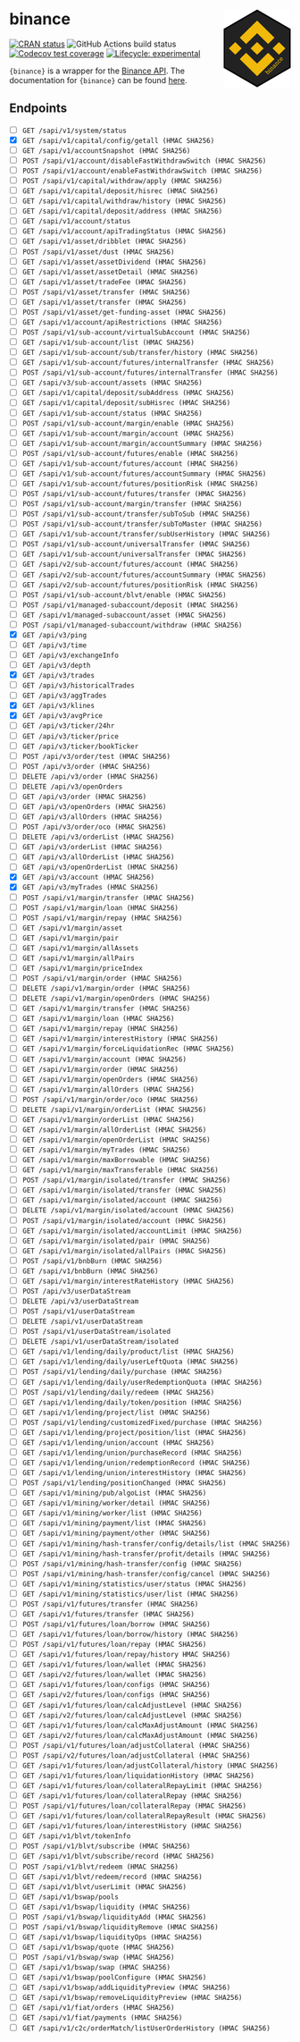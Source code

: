 
<!-- README.md is generated from README.Rmd. Please edit that file -->

# binance <img src="man/figures/binance-hex.png" align="right" alt="" width="120" />

<!-- badges: start -->

[![CRAN
status](https://www.r-pkg.org/badges/version/binance)](https://cran.r-project.org/package=binance)
![GitHub Actions build
status](https://github.com/datawookie/binance/actions/workflows/build.yaml/badge.svg)
[![Codecov test
coverage](https://img.shields.io/codecov/c/github/datawookie/binance.svg)](https://codecov.io/github/datawookie/binance)
[![Lifecycle:
experimental](https://img.shields.io/badge/lifecycle-experimental-orange.svg)](https://lifecycle.r-lib.org/articles/stages.html)
<!-- badges: end -->

`{binance}` is a wrapper for the [Binance
API](https://binance-docs.github.io/apidocs/spot/en/). The documentation
for `{binance}` can be found
[here](https://datawookie.github.io/binance/).

## Endpoints

-   [ ] `GET /sapi/v1/system/status`
-   [x] `GET /sapi/v1/capital/config/getall (HMAC SHA256)`
-   [ ] `GET /sapi/v1/accountSnapshot (HMAC SHA256)`
-   [ ] `POST /sapi/v1/account/disableFastWithdrawSwitch (HMAC SHA256)`
-   [ ] `POST /sapi/v1/account/enableFastWithdrawSwitch (HMAC SHA256)`
-   [ ] `POST /sapi/v1/capital/withdraw/apply (HMAC SHA256)`
-   [ ] `GET /sapi/v1/capital/deposit/hisrec (HMAC SHA256)`
-   [ ] `GET /sapi/v1/capital/withdraw/history (HMAC SHA256)`
-   [ ] `GET /sapi/v1/capital/deposit/address (HMAC SHA256)`
-   [ ] `GET /sapi/v1/account/status`
-   [ ] `GET /sapi/v1/account/apiTradingStatus (HMAC SHA256)`
-   [ ] `GET /sapi/v1/asset/dribblet (HMAC SHA256)`
-   [ ] `POST /sapi/v1/asset/dust (HMAC SHA256)`
-   [ ] `GET /sapi/v1/asset/assetDividend (HMAC SHA256)`
-   [ ] `GET /sapi/v1/asset/assetDetail (HMAC SHA256)`
-   [ ] `GET /sapi/v1/asset/tradeFee (HMAC SHA256)`
-   [ ] `POST /sapi/v1/asset/transfer (HMAC SHA256)`
-   [ ] `GET /sapi/v1/asset/transfer (HMAC SHA256)`
-   [ ] `POST /sapi/v1/asset/get-funding-asset (HMAC SHA256)`
-   [ ] `GET /sapi/v1/account/apiRestrictions (HMAC SHA256)`
-   [ ] `POST /sapi/v1/sub-account/virtualSubAccount (HMAC SHA256)`
-   [ ] `GET /sapi/v1/sub-account/list (HMAC SHA256)`
-   [ ] `GET /sapi/v1/sub-account/sub/transfer/history (HMAC SHA256)`
-   [ ]
    `GET /sapi/v1/sub-account/futures/internalTransfer (HMAC SHA256)`
-   [ ]
    `POST /sapi/v1/sub-account/futures/internalTransfer (HMAC SHA256)`
-   [ ] `GET /sapi/v3/sub-account/assets (HMAC SHA256)`
-   [ ] `GET /sapi/v1/capital/deposit/subAddress (HMAC SHA256)`
-   [ ] `GET /sapi/v1/capital/deposit/subHisrec (HMAC SHA256)`
-   [ ] `GET /sapi/v1/sub-account/status (HMAC SHA256)`
-   [ ] `POST /sapi/v1/sub-account/margin/enable (HMAC SHA256)`
-   [ ] `GET /sapi/v1/sub-account/margin/account (HMAC SHA256)`
-   [ ] `GET /sapi/v1/sub-account/margin/accountSummary (HMAC SHA256)`
-   [ ] `POST /sapi/v1/sub-account/futures/enable (HMAC SHA256)`
-   [ ] `GET /sapi/v1/sub-account/futures/account (HMAC SHA256)`
-   [ ] `GET /sapi/v1/sub-account/futures/accountSummary (HMAC SHA256)`
-   [ ] `GET /sapi/v1/sub-account/futures/positionRisk (HMAC SHA256)`
-   [ ] `POST /sapi/v1/sub-account/futures/transfer (HMAC SHA256)`
-   [ ] `POST /sapi/v1/sub-account/margin/transfer (HMAC SHA256)`
-   [ ] `POST /sapi/v1/sub-account/transfer/subToSub (HMAC SHA256)`
-   [ ] `POST /sapi/v1/sub-account/transfer/subToMaster (HMAC SHA256)`
-   [ ] `GET /sapi/v1/sub-account/transfer/subUserHistory (HMAC SHA256)`
-   [ ] `POST /sapi/v1/sub-account/universalTransfer (HMAC SHA256)`
-   [ ] `GET /sapi/v1/sub-account/universalTransfer (HMAC SHA256)`
-   [ ] `GET /sapi/v2/sub-account/futures/account (HMAC SHA256)`
-   [ ] `GET /sapi/v2/sub-account/futures/accountSummary (HMAC SHA256)`
-   [ ] `GET /sapi/v2/sub-account/futures/positionRisk (HMAC SHA256)`
-   [ ] `POST /sapi/v1/sub-account/blvt/enable (HMAC SHA256)`
-   [ ] `POST /sapi/v1/managed-subaccount/deposit (HMAC SHA256)`
-   [ ] `GET /sapi/v1/managed-subaccount/asset (HMAC SHA256)`
-   [ ] `POST /sapi/v1/managed-subaccount/withdraw (HMAC SHA256)`
-   [x] `GET /api/v3/ping`
-   [ ] `GET /api/v3/time`
-   [ ] `GET /api/v3/exchangeInfo`
-   [ ] `GET /api/v3/depth`
-   [x] `GET /api/v3/trades`
-   [ ] `GET /api/v3/historicalTrades`
-   [ ] `GET /api/v3/aggTrades`
-   [x] `GET /api/v3/klines`
-   [x] `GET /api/v3/avgPrice`
-   [ ] `GET /api/v3/ticker/24hr`
-   [ ] `GET /api/v3/ticker/price`
-   [ ] `GET /api/v3/ticker/bookTicker`
-   [ ] `POST /api/v3/order/test (HMAC SHA256)`
-   [ ] `POST /api/v3/order (HMAC SHA256)`
-   [ ] `DELETE /api/v3/order (HMAC SHA256)`
-   [ ] `DELETE /api/v3/openOrders`
-   [ ] `GET /api/v3/order (HMAC SHA256)`
-   [ ] `GET /api/v3/openOrders (HMAC SHA256)`
-   [ ] `GET /api/v3/allOrders (HMAC SHA256)`
-   [ ] `POST /api/v3/order/oco (HMAC SHA256)`
-   [ ] `DELETE /api/v3/orderList (HMAC SHA256)`
-   [ ] `GET /api/v3/orderList (HMAC SHA256)`
-   [ ] `GET /api/v3/allOrderList (HMAC SHA256)`
-   [ ] `GET /api/v3/openOrderList (HMAC SHA256)`
-   [x] `GET /api/v3/account (HMAC SHA256)`
-   [x] `GET /api/v3/myTrades (HMAC SHA256)`
-   [ ] `POST /sapi/v1/margin/transfer (HMAC SHA256)`
-   [ ] `POST /sapi/v1/margin/loan (HMAC SHA256)`
-   [ ] `POST /sapi/v1/margin/repay (HMAC SHA256)`
-   [ ] `GET /sapi/v1/margin/asset`
-   [ ] `GET /sapi/v1/margin/pair`
-   [ ] `GET /sapi/v1/margin/allAssets`
-   [ ] `GET /sapi/v1/margin/allPairs`
-   [ ] `GET /sapi/v1/margin/priceIndex`
-   [ ] `POST /sapi/v1/margin/order (HMAC SHA256)`
-   [ ] `DELETE /sapi/v1/margin/order (HMAC SHA256)`
-   [ ] `DELETE /sapi/v1/margin/openOrders (HMAC SHA256)`
-   [ ] `GET /sapi/v1/margin/transfer (HMAC SHA256)`
-   [ ] `GET /sapi/v1/margin/loan (HMAC SHA256)`
-   [ ] `GET /sapi/v1/margin/repay (HMAC SHA256)`
-   [ ] `GET /sapi/v1/margin/interestHistory (HMAC SHA256)`
-   [ ] `GET /sapi/v1/margin/forceLiquidationRec (HMAC SHA256)`
-   [ ] `GET /sapi/v1/margin/account (HMAC SHA256)`
-   [ ] `GET /sapi/v1/margin/order (HMAC SHA256)`
-   [ ] `GET /sapi/v1/margin/openOrders (HMAC SHA256)`
-   [ ] `GET /sapi/v1/margin/allOrders (HMAC SHA256)`
-   [ ] `POST /sapi/v1/margin/order/oco (HMAC SHA256)`
-   [ ] `DELETE /sapi/v1/margin/orderList (HMAC SHA256)`
-   [ ] `GET /sapi/v1/margin/orderList (HMAC SHA256)`
-   [ ] `GET /sapi/v1/margin/allOrderList (HMAC SHA256)`
-   [ ] `GET /sapi/v1/margin/openOrderList (HMAC SHA256)`
-   [ ] `GET /sapi/v1/margin/myTrades (HMAC SHA256)`
-   [ ] `GET /sapi/v1/margin/maxBorrowable (HMAC SHA256)`
-   [ ] `GET /sapi/v1/margin/maxTransferable (HMAC SHA256)`
-   [ ] `POST /sapi/v1/margin/isolated/transfer (HMAC SHA256)`
-   [ ] `GET /sapi/v1/margin/isolated/transfer (HMAC SHA256)`
-   [ ] `GET /sapi/v1/margin/isolated/account (HMAC SHA256)`
-   [ ] `DELETE /sapi/v1/margin/isolated/account (HMAC SHA256)`
-   [ ] `POST /sapi/v1/margin/isolated/account (HMAC SHA256)`
-   [ ] `GET /sapi/v1/margin/isolated/accountLimit (HMAC SHA256)`
-   [ ] `GET /sapi/v1/margin/isolated/pair (HMAC SHA256)`
-   [ ] `GET /sapi/v1/margin/isolated/allPairs (HMAC SHA256)`
-   [ ] `POST /sapi/v1/bnbBurn (HMAC SHA256)`
-   [ ] `GET /sapi/v1/bnbBurn (HMAC SHA256)`
-   [ ] `GET /sapi/v1/margin/interestRateHistory (HMAC SHA256)`
-   [ ] `POST /api/v3/userDataStream`
-   [ ] `DELETE /api/v3/userDataStream`
-   [ ] `POST /sapi/v1/userDataStream`
-   [ ] `DELETE /sapi/v1/userDataStream`
-   [ ] `POST /sapi/v1/userDataStream/isolated`
-   [ ] `DELETE /sapi/v1/userDataStream/isolated`
-   [ ] `GET /sapi/v1/lending/daily/product/list (HMAC SHA256)`
-   [ ] `GET /sapi/v1/lending/daily/userLeftQuota (HMAC SHA256)`
-   [ ] `POST /sapi/v1/lending/daily/purchase (HMAC SHA256)`
-   [ ] `GET /sapi/v1/lending/daily/userRedemptionQuota (HMAC SHA256)`
-   [ ] `POST /sapi/v1/lending/daily/redeem (HMAC SHA256)`
-   [ ] `GET /sapi/v1/lending/daily/token/position (HMAC SHA256)`
-   [ ] `GET /sapi/v1/lending/project/list (HMAC SHA256)`
-   [ ] `POST /sapi/v1/lending/customizedFixed/purchase (HMAC SHA256)`
-   [ ] `GET /sapi/v1/lending/project/position/list (HMAC SHA256)`
-   [ ] `GET /sapi/v1/lending/union/account (HMAC SHA256)`
-   [ ] `GET /sapi/v1/lending/union/purchaseRecord (HMAC SHA256)`
-   [ ] `GET /sapi/v1/lending/union/redemptionRecord (HMAC SHA256)`
-   [ ] `GET /sapi/v1/lending/union/interestHistory (HMAC SHA256)`
-   [ ] `POST /sapi/v1/lending/positionChanged (HMAC SHA256)`
-   [ ] `GET /sapi/v1/mining/pub/algoList (HMAC SHA256)`
-   [ ] `GET /sapi/v1/mining/worker/detail (HMAC SHA256)`
-   [ ] `GET /sapi/v1/mining/worker/list (HMAC SHA256)`
-   [ ] `GET /sapi/v1/mining/payment/list (HMAC SHA256)`
-   [ ] `GET /sapi/v1/mining/payment/other (HMAC SHA256)`
-   [ ]
    `GET /sapi/v1/mining/hash-transfer/config/details/list (HMAC SHA256)`
-   [ ] `GET /sapi/v1/mining/hash-transfer/profit/details (HMAC SHA256)`
-   [ ] `POST /sapi/v1/mining/hash-transfer/config (HMAC SHA256)`
-   [ ] `POST /sapi/v1/mining/hash-transfer/config/cancel (HMAC SHA256)`
-   [ ] `GET /sapi/v1/mining/statistics/user/status (HMAC SHA256)`
-   [ ] `GET /sapi/v1/mining/statistics/user/list (HMAC SHA256)`
-   [ ] `POST /sapi/v1/futures/transfer (HMAC SHA256)`
-   [ ] `GET /sapi/v1/futures/transfer (HMAC SHA256)`
-   [ ] `POST /sapi/v1/futures/loan/borrow (HMAC SHA256)`
-   [ ] `GET /sapi/v1/futures/loan/borrow/history (HMAC SHA256)`
-   [ ] `POST /sapi/v1/futures/loan/repay (HMAC SHA256)`
-   [ ] `GET /sapi/v1/futures/loan/repay/history HMAC SHA256)`
-   [ ] `GET /sapi/v1/futures/loan/wallet (HMAC SHA256)`
-   [ ] `GET /sapi/v2/futures/loan/wallet (HMAC SHA256)`
-   [ ] `GET /sapi/v1/futures/loan/configs (HMAC SHA256)`
-   [ ] `GET /sapi/v2/futures/loan/configs (HMAC SHA256)`
-   [ ] `GET /sapi/v1/futures/loan/calcAdjustLevel (HMAC SHA256)`
-   [ ] `GET /sapi/v2/futures/loan/calcAdjustLevel (HMAC SHA256)`
-   [ ] `GET /sapi/v1/futures/loan/calcMaxAdjustAmount (HMAC SHA256)`
-   [ ] `GET /sapi/v2/futures/loan/calcMaxAdjustAmount (HMAC SHA256)`
-   [ ] `POST /sapi/v1/futures/loan/adjustCollateral (HMAC SHA256)`
-   [ ] `POST /sapi/v2/futures/loan/adjustCollateral (HMAC SHA256)`
-   [ ]
    `GET /sapi/v1/futures/loan/adjustCollateral/history (HMAC SHA256)`
-   [ ] `GET /sapi/v1/futures/loan/liquidationHistory (HMAC SHA256)`
-   [ ] `GET /sapi/v1/futures/loan/collateralRepayLimit (HMAC SHA256)`
-   [ ] `GET /sapi/v1/futures/loan/collateralRepay (HMAC SHA256)`
-   [ ] `POST /sapi/v1/futures/loan/collateralRepay (HMAC SHA256)`
-   [ ] `GET /sapi/v1/futures/loan/collateralRepayResult (HMAC SHA256)`
-   [ ] `GET /sapi/v1/futures/loan/interestHistory (HMAC SHA256)`
-   [ ] `GET /sapi/v1/blvt/tokenInfo`
-   [ ] `POST /sapi/v1/blvt/subscribe (HMAC SHA256)`
-   [ ] `GET /sapi/v1/blvt/subscribe/record (HMAC SHA256)`
-   [ ] `POST /sapi/v1/blvt/redeem (HMAC SHA256)`
-   [ ] `GET /sapi/v1/blvt/redeem/record (HMAC SHA256)`
-   [ ] `GET /sapi/v1/blvt/userLimit (HMAC SHA256)`
-   [ ] `GET /sapi/v1/bswap/pools`
-   [ ] `GET /sapi/v1/bswap/liquidity (HMAC SHA256)`
-   [ ] `POST /sapi/v1/bswap/liquidityAdd (HMAC SHA256)`
-   [ ] `POST /sapi/v1/bswap/liquidityRemove (HMAC SHA256)`
-   [ ] `GET /sapi/v1/bswap/liquidityOps (HMAC SHA256)`
-   [ ] `GET /sapi/v1/bswap/quote (HMAC SHA256)`
-   [ ] `POST /sapi/v1/bswap/swap (HMAC SHA256)`
-   [ ] `GET /sapi/v1/bswap/swap (HMAC SHA256)`
-   [ ] `GET /sapi/v1/bswap/poolConfigure (HMAC SHA256)`
-   [ ] `GET /sapi/v1/bswap/addLiquidityPreview (HMAC SHA256)`
-   [ ] `GET /sapi/v1/bswap/removeLiquidityPreview (HMAC SHA256)`
-   [ ] `GET /sapi/v1/fiat/orders (HMAC SHA256)`
-   [ ] `GET /sapi/v1/fiat/payments (HMAC SHA256)`
-   [ ] `GET /sapi/v1/c2c/orderMatch/listUserOrderHistory (HMAC SHA256)`
